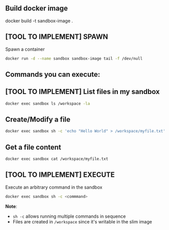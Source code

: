 ## Build docker image

docker build -t sandbox-image .

## [TOOL TO IMPLEMENT] SPAWN

Spawn a container

```bash
docker run -d --name sandbox sandbox-image tail -f /dev/null
```

## Commands you can execute:

## [TOOL TO IMPLEMENT] List files in my sandbox

```bash
docker exec sandbox ls /workspace -la
```

## Create/Modify a file

```bash
docker exec sandbox sh -c 'echo "Hello World" > /workspace/myfile.txt'
```

## Get a file content

```bash
docker exec sandbox cat /workspace/myfile.txt
```

## [TOOL TO IMPLEMENT] EXECUTE

Execute an arbitrary command in the sandbox

```bash
docker exec sandbox sh -c <commmand>
```

**Note**:

- `sh -c` allows running multiple commands in sequence
- Files are created in `/workspace` since it's writable in the slim image
